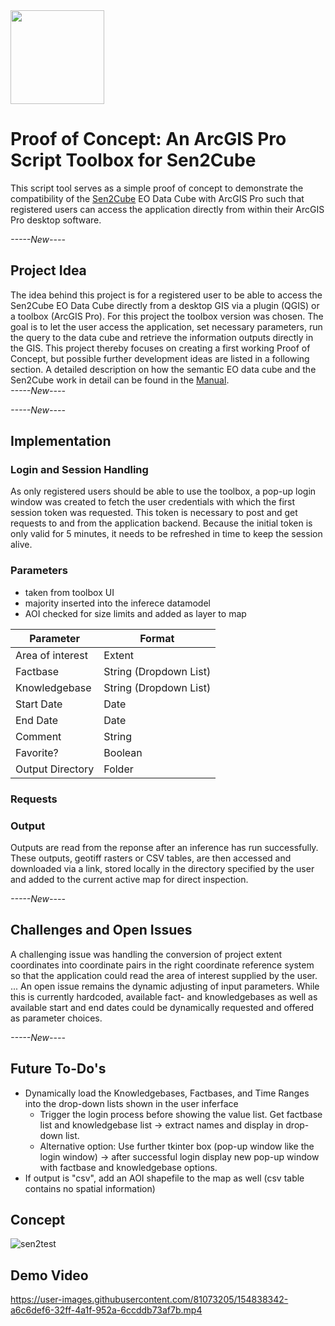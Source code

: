 <img src="https://manual.sen2cube.at/img/logo_b.png" height="150px" align="center">


# Proof of Concept: An ArcGIS Pro Script Toolbox for Sen2Cube
This script tool serves as a simple proof of concept to demonstrate the compatibility of the [Sen2Cube](https://www.sen2cube.at/) EO Data Cube with ArcGIS Pro such that registered users can access the application directly from within their ArcGIS Pro desktop software.

_-----New----_ <br>
## Project Idea <br>
The idea behind this project is for a registered user to be able to access the Sen2Cube EO Data Cube directly from a desktop GIS via a plugin (QGIS) or a toolbox (ArcGIS Pro). For this project the toolbox version was chosen. The goal is to let the user access the application, set necessary parameters, run the query to the data cube and retrieve the information outputs directly in the GIS. This project thereby focuses on creating a first working Proof of Concept, but possible further development ideas are listed in a following section. 
A detailed description on how the semantic EO data cube and the Sen2Cube work in detail can be found in the [Manual](https://manual.sen2cube.at/index.html). <br>
_-----New----_

_-----New----_ <br>
## Implementation <br>
### **Login and Session Handling** <br>
As only registered users should be able to use the toolbox, a pop-up login window was created to fetch the user credentials with which the first session token was requested. This token is necessary to post and get requests to and from the application backend. Because the initial token is only valid for 5 minutes, it needs to be refreshed in time to keep the session alive.

### **Parameters** <br>
- taken from toolbox UI
- majority inserted into the inferece datamodel 
- AOI checked for size limits and added as layer to map

| Parameter | Format |
|----------|------|
| Area of interest | Extent |
| Factbase | String (Dropdown List) |
| Knowledgebase |String (Dropdown List) |
| Start Date | Date |
| End Date | Date |
| Comment | String |
| Favorite? | Boolean |
| Output Directory | Folder |

### **Requests** <br>


### **Output**
Outputs are read from the reponse after an inference has run successfully. These outputs, geotiff rasters or CSV tables, are then accessed and downloaded via a link, stored locally in the directory specified by the user and added to the current active map for direct inspection.


_-----New----_ <br>
## Challenges and Open Issues <br>
A challenging issue was handling the conversion of project extent coordinates into coordinate pairs in the right coordinate reference system so that the application could read the area of interest supplied by the user. 
...
An open issue remains the dynamic adjusting of input parameters. While this is currently hardcoded, available fact- and knowledgebases as well as available start and end dates could be dynamically requested and offered as parameter choices. 

_-----New----_

## Future To-Do's
- Dynamically load the Knowledgebases, Factbases, and Time Ranges into the drop-down lists shown in the user inferface
  - Trigger the login process before showing the value list. Get factbase list and knowledgebase list -> extract names and display in drop-down list. 
  - Alternative option: Use further tkinter box (pop-up window like the login window) -> after successful login display new pop-up window with factbase and knowledgebase options.
- If output is "csv", add an AOI shapefile to the map as well (csv table contains no spatial information)

## Concept
<!-- ![image](https://user-images.githubusercontent.com/81073205/154639979-d092f2bc-8c99-4192-b123-1166612a5ab0.png) -->

![sen2test](https://user-images.githubusercontent.com/81073205/154641356-e1387c56-3cbd-4ecb-983e-72aec67f9ea8.png)


## Demo Video

https://user-images.githubusercontent.com/81073205/154838342-a6c6def6-32ff-4a1f-952a-6ccddb73af7b.mp4

